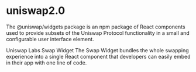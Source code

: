 # uniswap2.0



The @uniswap/widgets package is an npm package of React components used to provide subsets of the Uniswap Protocol functionality in a small and configurable user interface element.

Uniswap Labs Swap Widget
The Swap Widget bundles the whole swapping experience into a single React component that developers can easily embed in their app with one line of code.
